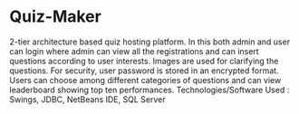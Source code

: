 # Quiz-Maker
2-tier architecture based quiz hosting platform. In this both admin and user can login where admin can view all the registrations and can insert questions according to user interests. Images are used for clarifying the questions. For security, user password is stored in an encrypted format. Users can choose among different categories of questions and can view leaderboard showing top ten performances. 
Technologies/Software Used : Swings, JDBC, NetBeans IDE, SQL Server

